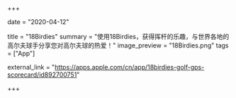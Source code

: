 +++

date = "2020-04-12"

title = "18Birdies"
summary = "使用18Birdies，获得挥杆的乐趣，与世界各地的高尔夫球手分享您对高尔夫球的热爱！"
image_preview = "18Birdies.png"
tags = ["App"]

external_link = "https://apps.apple.com/cn/app/18birdies-golf-gps-scorecard/id892700751"

+++
